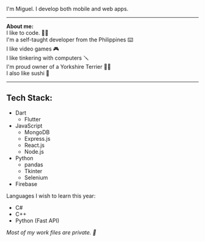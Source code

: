 I'm Miguel. I develop both mobile and web apps.<br>
<hr>

<b>About me:</b><br>
I like to code. 👨‍💻<br>
I'm a self-taught developer from the Philippines ⌨️<br> 
I like video games 🎮<br>
I like tinkering with computers 🪛<br> 
I'm proud owner of a Yorkshire Terrier 🐕‍🦺<br>
I also like sushi 🍣
<hr>


## Tech Stack:
- Dart
    - Flutter
- JavaScript
    - MongoDB
    - Express.js
    - React.js
    - Node.js
- Python
    - pandas
    - Tkinter
    - Selenium
- Firebase

Languages I wish to learn this year:
- C#
- C++
- Python (Fast API)

<i>Most of my work files are private. 🥷</i>
<!--
**gimwo/gimwo** is a ✨ _special_ ✨ repository because its `README.md` (this file) appears on your GitHub profile.

Here are some ideas to get you started:

- 🔭 I’m currently working on ...
- 🌱 I’m currently learning ...
- 👯 I’m looking to collaborate on ...
- 🤔 I’m looking for help with ...
- 💬 Ask me about ...
- 📫 How to reach me: ...
- 😄 Pronouns: ...
- ⚡ Fun fact: ...
-->
